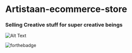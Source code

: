 # Artistaan-ecommerce-store

<h3>Selling Creative stuff for super creative beings</h3>

![Alt Text](https://media.giphy.com/media/oFDSjMfe11iiOgQRfY/giphy.gif)

![forthebadge](https://forthebadge.com/images/badges/made-with-javascript.svg)
